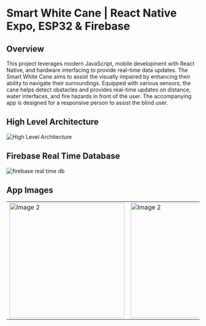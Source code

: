 # Smart White Cane | React Native Expo, ESP32 & Firebase

## Overview

This project leverages modern JavaScript, mobile development with React Native, and hardware interfacing to provide real-time data updates. The Smart White Cane aims to assist the visually impaired by enhancing their ability to navigate their surroundings. Equipped with various sensors, the cane helps detect obstacles and provides real-time updates on distance, water interfaces, and fire hazards in front of the user. The accompanying app is designed for a responsive person to assist the blind user.

## High Level Architecture

![High Level Architecture](https://github.com/user-attachments/assets/d2d0d1f7-6b6c-43fa-91f3-a9f6de108817)

## Firebase Real Time Database

![firebase real time db](https://github.com/user-attachments/assets/02180327-52fe-4ea4-8439-bcf9956942b9)


## App Images

<table>
  <tr>
    <td>
       <img src="https://github.com/user-attachments/assets/2acbc87d-127f-4924-aa01-09f2053b9461" alt="Image 2" width="300"/>
    </td>
    <td>
      <img src="https://github.com/user-attachments/assets/d3837de0-6fac-4ef3-bd50-fe0d8fa5f93b" alt="Image 2" width="300"/>
    </td>
  </tr>
</table>


